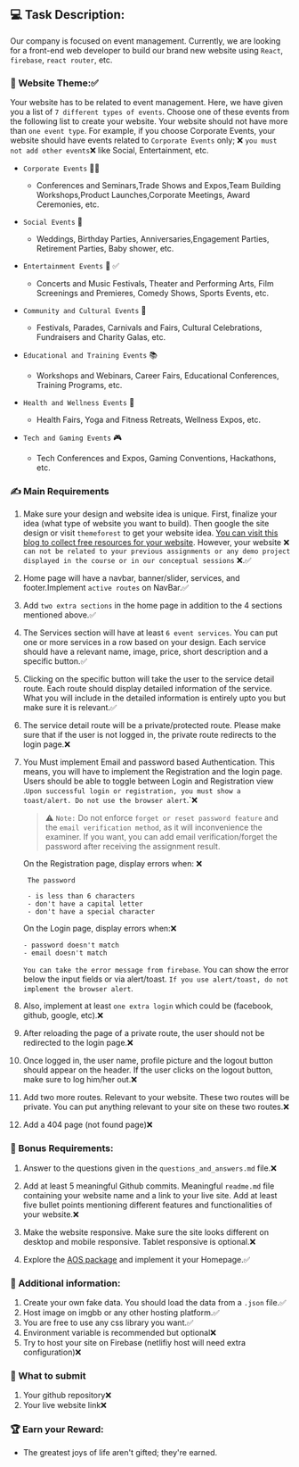 ## :computer: Task Description:

Our company is focused on event management. Currently, we are looking for a front-end web developer to build our brand new website using `React`, `firebase`, `react router`, etc.

### 🧮 Website Theme::white_check_mark:



Your website has to be related to event management. Here, we have given you a list of `7 different types of events`. Choose one of these events from the following list to create your website. Your website should not have more than `one event type`. For example, if you choose Corporate Events, your website should have events related to `Corporate Events` only; :x: `you must not add other events`:x: like Social, Entertainment, etc.

- `Corporate Events` :office_worker:

  - Conferences and Seminars,Trade Shows and Expos,Team Building Workshops,Product Launches,Corporate Meetings, Award Ceremonies, etc.

- `Social Events` :birthday:

  - Weddings, Birthday Parties, Anniversaries,Engagement Parties, Retirement Parties, Baby shower, etc.

- `Entertainment Events` :guitar: :white_check_mark:

  - Concerts and Music Festivals, Theater and Performing Arts, Film Screenings and Premieres, Comedy Shows, Sports Events, etc.

- `Community and Cultural Events` :circus_tent:

  - Festivals, Parades, Carnivals and Fairs, Cultural Celebrations, Fundraisers and Charity Galas, etc.

- `Educational and Training Events` :books:

  - Workshops and Webinars, Career Fairs, Educational Conferences, Training Programs, etc.

- `Health and Wellness Events` :hospital:

  - Health Fairs, Yoga and Fitness Retreats, Wellness Expos, etc.

- `Tech and Gaming Events` :video_game:

  - Tech Conferences and Expos, Gaming Conventions, Hackathons, etc.

### :writing_hand: Main Requirements

1.  Make sure your design and website idea is unique. First, finalize your idea (what type of website you want to build). Then google the site design or visit `themeforest` to get your website idea. [You can visit this blog to collect free resources for your website](https://bootcamp.uxdesign.cc/free-images-and-resources-collection-for-website-c77f2fc46ce5). However, your website :x: `can not be related to your previous assignments or any demo project displayed in the course or in our conceptual sessions` :x:.:white_check_mark:

2.  Home page will have a navbar, banner/slider, services, and footer.Implement `active routes` on NavBar.:white_check_mark:

3.  Add `two extra sections` in the home page in addition to the 4 sections mentioned above.:white_check_mark:

4.  The Services section will have at least `6 event services`. You can put one or more services in a row based on your design. Each service should have a relevant name, image, price, short description and a specific button.:white_check_mark:

5.  Clicking on the specific button will take the user to the service detail route. Each route should display detailed information of the service. What you will include in the detailed information is entirely upto you but make sure it is relevant.:white_check_mark:

6.  The service detail route will be a private/protected route. Please make sure that if the user is not logged in, the private route redirects to the login page.:x:

7.  You Must implement Email and password based Authentication. This means, you will have to implement the Registration and the login page. Users should be able to toggle between Login and Registration view .`Upon successful login or registration, you must show a toast/alert. Do not use the browser alert`.`:x:

    > :warning: `Note:` Do not enforce `forget or reset password feature` and the `email verification method`, as it will inconvenience the examiner. If you want, you can add email verification/forget the password after receiving the assignment result.

    On the Registration page, display errors when: :x:

         The password

         - is less than 6 characters
         - don't have a capital letter
         - don't have a special character

    On the Login page, display errors when::x:

        - password doesn't match
        - email doesn't match

    `You can take the error message from firebase`. You can show the error below the input fields or via alert/toast. `If you use alert/toast, do not implement the browser alert`.

8.  Also, implement at least `one extra login` which could be (facebook, github, google, etc).:x:

9.  After reloading the page of a private route, the user should not be redirected to the login page.:x:

10. Once logged in, the user name, profile picture and the logout button should appear on the header. If the user clicks on the logout button, make sure to log him/her out.:x:

11. Add two more routes. Relevant to your website. These two routes will be private. You can put anything relevant to your site on these two routes.:x:

12. Add a 404 page (not found page):x:

### :gift: Bonus Requirements:

1. Answer to the questions given in the `questions_and_answers.md` file.:x:

2. Add at least 5 meaningful Github commits. Meaningful `readme.md` file containing your website name and a link to your live site. Add at least five bullet points mentioning different features and functionalities of your website.:x:

3. Make the website responsive. Make sure the site looks different on desktop and mobile responsive. Tablet responsive is optional.:x:

4. Explore the [AOS package](https://www.npmjs.com/package/aos) and implement it your Homepage.:white_check_mark:

### :scroll: Additional information:

1. Create your own fake data. You should load the data from a `.json` file.:white_check_mark:
2. Host image on imgbb or any other hosting platform.:white_check_mark:
3. You are free to use any css library you want.:white_check_mark:
4. Environment variable is recommended but optional:x:
5. Try to host your site on Firebase (netlifiy host will need extra configuration):x:

### :pushpin: What to submit

1. Your github repository:x:
2. Your live website link:x:

### :trophy: Earn your Reward:

- The greatest joys of life aren't gifted; they're earned.
